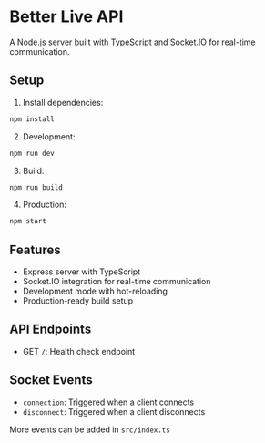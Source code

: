# Better Live API

A Node.js server built with TypeScript and Socket.IO for real-time communication.

## Setup

1. Install dependencies:
```bash
npm install
```

2. Development:
```bash
npm run dev
```

3. Build:
```bash
npm run build
```

4. Production:
```bash
npm start
```

## Features

- Express server with TypeScript
- Socket.IO integration for real-time communication
- Development mode with hot-reloading
- Production-ready build setup

## API Endpoints

- GET `/`: Health check endpoint

## Socket Events

- `connection`: Triggered when a client connects
- `disconnect`: Triggered when a client disconnects

More events can be added in `src/index.ts`
